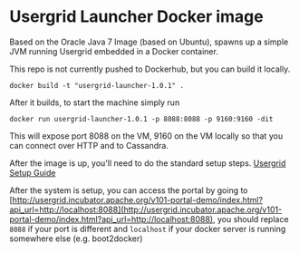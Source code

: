 Usergrid Launcher Docker image
==============================
Based on the Oracle Java 7 Image (based on Ubuntu), spawns up a simple JVM running Usergrid embedded in a Docker container.

This repo is not currently pushed to Dockerhub, but you can build it locally.

`docker build -t "usergrid-launcher-1.0.1" .`

After it builds, to start the machine simply run

`docker run usergrid-launcher-1.0.1 -p 8088:8088 -p 9160:9160 -dit`

This will expose port 8088 on the VM, 9160 on the VM locally so that you can connect over HTTP and to Cassandra.

After the image is up, you'll need to do the standard setup steps.  [Usergrid Setup Guide](http://usergrid.readthedocs.org/en/latest/deploy-local.html#run-usergrid-database-super-user-setup)

After the system is setup, you can access the portal by going to [http://usergrid.incubator.apache.org/v101-portal-demo/index.html?api_url=http://localhost:8088](http://usergrid.incubator.apache.org/v101-portal-demo/index.html?api_url=http://localhost:8088), you should replace `8088` if your port is different and `localhost` if your docker server is running somewhere else (e.g. boot2docker)